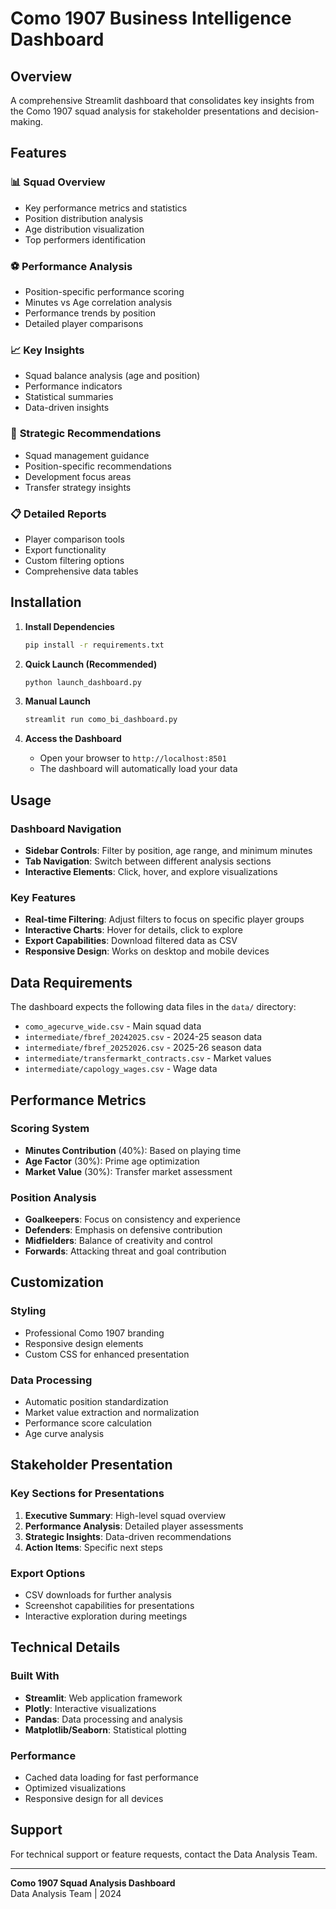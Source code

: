 # Como 1907 Business Intelligence Dashboard

## Overview
A comprehensive Streamlit dashboard that consolidates key insights from the Como 1907 squad analysis for stakeholder presentations and decision-making.

## Features

### 📊 **Squad Overview**
- Key performance metrics and statistics
- Position distribution analysis
- Age distribution visualization
- Top performers identification

### ⚽ **Performance Analysis**
- Position-specific performance scoring
- Minutes vs Age correlation analysis
- Performance trends by position
- Detailed player comparisons

### 📈 **Key Insights**
- Squad balance analysis (age and position)
- Performance indicators
- Statistical summaries
- Data-driven insights

### 🎯 **Strategic Recommendations**
- Squad management guidance
- Position-specific recommendations
- Development focus areas
- Transfer strategy insights

### 📋 **Detailed Reports**
- Player comparison tools
- Export functionality
- Custom filtering options
- Comprehensive data tables

## Installation

1. **Install Dependencies**
   ```bash
   pip install -r requirements.txt
   ```

2. **Quick Launch (Recommended)**
   ```bash
   python launch_dashboard.py
   ```

3. **Manual Launch**
   ```bash
   streamlit run como_bi_dashboard.py
   ```

4. **Access the Dashboard**
   - Open your browser to `http://localhost:8501`
   - The dashboard will automatically load your data

## Usage

### Dashboard Navigation
- **Sidebar Controls**: Filter by position, age range, and minimum minutes
- **Tab Navigation**: Switch between different analysis sections
- **Interactive Elements**: Click, hover, and explore visualizations

### Key Features
- **Real-time Filtering**: Adjust filters to focus on specific player groups
- **Interactive Charts**: Hover for details, click to explore
- **Export Capabilities**: Download filtered data as CSV
- **Responsive Design**: Works on desktop and mobile devices

## Data Requirements

The dashboard expects the following data files in the `data/` directory:
- `como_agecurve_wide.csv` - Main squad data
- `intermediate/fbref_20242025.csv` - 2024-25 season data
- `intermediate/fbref_20252026.csv` - 2025-26 season data
- `intermediate/transfermarkt_contracts.csv` - Market values
- `intermediate/capology_wages.csv` - Wage data

## Performance Metrics

### Scoring System
- **Minutes Contribution** (40%): Based on playing time
- **Age Factor** (30%): Prime age optimization
- **Market Value** (30%): Transfer market assessment

### Position Analysis
- **Goalkeepers**: Focus on consistency and experience
- **Defenders**: Emphasis on defensive contribution
- **Midfielders**: Balance of creativity and control
- **Forwards**: Attacking threat and goal contribution

## Customization

### Styling
- Professional Como 1907 branding
- Responsive design elements
- Custom CSS for enhanced presentation

### Data Processing
- Automatic position standardization
- Market value extraction and normalization
- Performance score calculation
- Age curve analysis

## Stakeholder Presentation

### Key Sections for Presentations
1. **Executive Summary**: High-level squad overview
2. **Performance Analysis**: Detailed player assessments
3. **Strategic Insights**: Data-driven recommendations
4. **Action Items**: Specific next steps

### Export Options
- CSV downloads for further analysis
- Screenshot capabilities for presentations
- Interactive exploration during meetings

## Technical Details

### Built With
- **Streamlit**: Web application framework
- **Plotly**: Interactive visualizations
- **Pandas**: Data processing and analysis
- **Matplotlib/Seaborn**: Statistical plotting

### Performance
- Cached data loading for fast performance
- Optimized visualizations
- Responsive design for all devices

## Support

For technical support or feature requests, contact the Data Analysis Team.

---

**Como 1907 Squad Analysis Dashboard**  
Data Analysis Team | 2024
